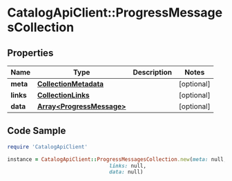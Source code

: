 # CatalogApiClient::ProgressMessagesCollection

## Properties

Name | Type | Description | Notes
------------ | ------------- | ------------- | -------------
**meta** | [**CollectionMetadata**](CollectionMetadata.md) |  | [optional] 
**links** | [**CollectionLinks**](CollectionLinks.md) |  | [optional] 
**data** | [**Array&lt;ProgressMessage&gt;**](ProgressMessage.md) |  | [optional] 

## Code Sample

```ruby
require 'CatalogApiClient'

instance = CatalogApiClient::ProgressMessagesCollection.new(meta: null,
                                 links: null,
                                 data: null)
```


